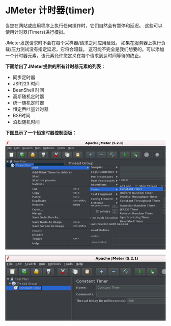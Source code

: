 # JMeter 计时器(timer)

当您在网站或应用程序上执行任何操作时，它们自然会有暂停和延迟。 这些可以使用计时器(Timers)进行模拟。

JMeter发送请求时不会在每个采样器/请求之间应用延迟。 如果在服务器上执行负载/压力测试没有指定延迟，它将会超载。 这可能不完全是我们想要的。可以添加一个计时器元素，该元素允许您定义在每个请求到达时间等待的终止。

**下面给出了JMeter提供的所有计时器元素的列表：**

- 同步定时器
- JSR223 时间
- BeanShell 时间
- 高斯随机定时器
- 统一随机定时器
- 恒定吞吐量计时器
- BSF时间
- 泊松随机时间

**下图显示了一个恒定时器控制面板：**

![image-20200422085057200](./images/timer.png)

![image-20200422085121507](./images/timer-constant-timer.png)